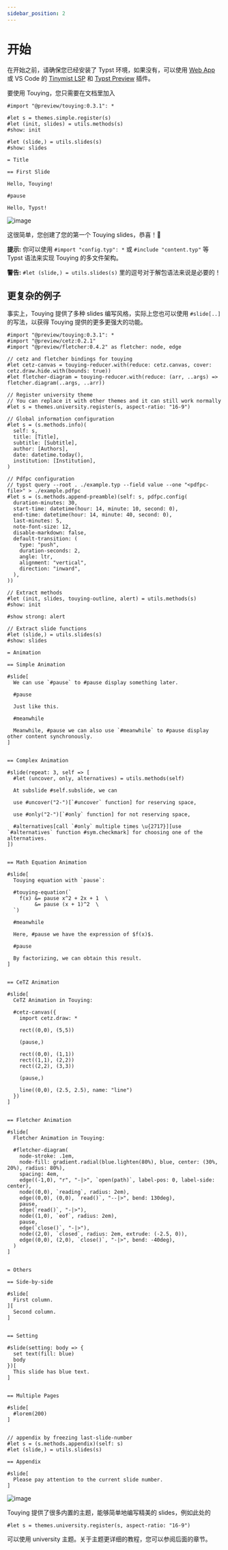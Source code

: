 ```yaml
---
sidebar_position: 2
---
```


# 开始

在开始之前，请确保您已经安装了 Typst 环境，如果没有，可以使用 [Web App](https://typst.app/) 或 VS Code 的 [Tinymist LSP](https://marketplace.visualstudio.com/items?itemName=myriad-dreamin.tinymist) 和 [Typst Preview](https://marketplace.visualstudio.com/items?itemName=mgt19937.typst-preview) 插件。

要使用 Touying，您只需要在文档里加入

```typst
#import "@preview/touying:0.3.1": *

#let s = themes.simple.register(s)
#let (init, slides) = utils.methods(s)
#show: init

#let (slide,) = utils.slides(s)
#show: slides

= Title

== First Slide

Hello, Touying!

#pause

Hello, Typst!
```

![image](https://github.com/touying-typ/touying/assets/34951714/f5bdbf8f-7bf9-45fd-9923-0fa5d66450b2)

这很简单，您创建了您的第一个 Touying slides，恭喜！🎉

**提示:** 你可以使用 `#import "config.typ": *` 或 `#include "content.typ"` 等 Typst 语法来实现 Touying 的多文件架构。

**警告:** `#let (slide,) = utils.slides(s)` 里的逗号对于解包语法来说是必要的！

## 更复杂的例子

事实上，Touying 提供了多种 slides 编写风格，实际上您也可以使用 `#slide[..]` 的写法，以获得 Touying 提供的更多更强大的功能。

```typst
#import "@preview/touying:0.3.1": *
#import "@preview/cetz:0.2.1"
#import "@preview/fletcher:0.4.2" as fletcher: node, edge

// cetz and fletcher bindings for touying
#let cetz-canvas = touying-reducer.with(reduce: cetz.canvas, cover: cetz.draw.hide.with(bounds: true))
#let fletcher-diagram = touying-reducer.with(reduce: (arr, ..args) => fletcher.diagram(..args, ..arr))

// Register university theme
// You can replace it with other themes and it can still work normally
#let s = themes.university.register(s, aspect-ratio: "16-9")

// Global information configuration
#let s = (s.methods.info)(
  self: s,
  title: [Title],
  subtitle: [Subtitle],
  author: [Authors],
  date: datetime.today(),
  institution: [Institution],
)

// Pdfpc configuration
// typst query --root . ./example.typ --field value --one "<pdfpc-file>" > ./example.pdfpc
#let s = (s.methods.append-preamble)(self: s, pdfpc.config(
  duration-minutes: 30,
  start-time: datetime(hour: 14, minute: 10, second: 0),
  end-time: datetime(hour: 14, minute: 40, second: 0),
  last-minutes: 5,
  note-font-size: 12,
  disable-markdown: false,
  default-transition: (
    type: "push",
    duration-seconds: 2,
    angle: ltr,
    alignment: "vertical",
    direction: "inward",
  ),
))

// Extract methods
#let (init, slides, touying-outline, alert) = utils.methods(s)
#show: init

#show strong: alert

// Extract slide functions
#let (slide,) = utils.slides(s)
#show: slides

= Animation

== Simple Animation

#slide[
  We can use `#pause` to #pause display something later.

  #pause
  
  Just like this.

  #meanwhile
  
  Meanwhile, #pause we can also use `#meanwhile` to #pause display other content synchronously.
]


== Complex Animation

#slide(repeat: 3, self => [
  #let (uncover, only, alternatives) = utils.methods(self)

  At subslide #self.subslide, we can

  use #uncover("2-")[`#uncover` function] for reserving space,

  use #only("2-")[`#only` function] for not reserving space,

  #alternatives[call `#only` multiple times \u{2717}][use `#alternatives` function #sym.checkmark] for choosing one of the alternatives.
])


== Math Equation Animation

#slide[
  Touying equation with `pause`:

  #touying-equation(`
    f(x) &= pause x^2 + 2x + 1  \
         &= pause (x + 1)^2  \
  `)

  #meanwhile

  Here, #pause we have the expression of $f(x)$.
  
  #pause

  By factorizing, we can obtain this result.
]


== CeTZ Animation

#slide[
  CeTZ Animation in Touying:

  #cetz-canvas({
    import cetz.draw: *
    
    rect((0,0), (5,5))

    (pause,)

    rect((0,0), (1,1))
    rect((1,1), (2,2))
    rect((2,2), (3,3))

    (pause,)

    line((0,0), (2.5, 2.5), name: "line")
  })
]


== Fletcher Animation

#slide[
  Fletcher Animation in Touying:

  #fletcher-diagram(
    node-stroke: .1em,
    node-fill: gradient.radial(blue.lighten(80%), blue, center: (30%, 20%), radius: 80%),
    spacing: 4em,
    edge((-1,0), "r", "-|>", `open(path)`, label-pos: 0, label-side: center),
    node((0,0), `reading`, radius: 2em),
    edge((0,0), (0,0), `read()`, "--|>", bend: 130deg),
    pause,
    edge(`read()`, "-|>"),
    node((1,0), `eof`, radius: 2em),
    pause,
    edge(`close()`, "-|>"),
    node((2,0), `closed`, radius: 2em, extrude: (-2.5, 0)),
    edge((0,0), (2,0), `close()`, "-|>", bend: -40deg),
  )
]


= Others

== Side-by-side

#slide[
  First column.
][
  Second column.
]


== Setting

#slide(setting: body => {
  set text(fill: blue)
  body
})[
  This slide has blue text.
]


== Multiple Pages

#slide[
  #lorem(200)
]


// appendix by freezing last-slide-number
#let s = (s.methods.appendix)(self: s)
#let (slide,) = utils.slides(s)

== Appendix

#slide[
  Please pay attention to the current slide number.
]
```

![image](https://github.com/touying-typ/touying/assets/34951714/fcecb505-d2d1-4e36-945a-225f4661a694)

Touying 提供了很多内置的主题，能够简单地编写精美的 slides，例如此处的

```
#let s = themes.university.register(s, aspect-ratio: "16-9")
```

可以使用 university 主题。关于主题更详细的教程，您可以参阅后面的章节。
